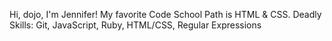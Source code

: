 Hi, dojo, I'm Jennifer!
My favorite Code School Path is HTML & CSS.
Deadly Skills: Git, JavaScript, Ruby, HTML/CSS, Regular Expressions
